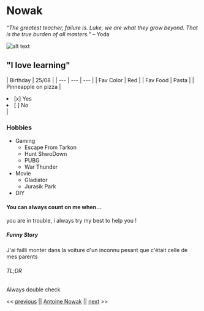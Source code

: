  # Nowak

*“The greatest teacher, failure is. Luke, we are what they grow beyond.
That is the true burden of all masters.”* – Yoda

![alt text](https://github.com/Tatooine93/markdown-challenge/Wankul.png "Profile Pic")

## "I love learning"

| Birthday | 25/08 |
| --- | --- | --- |
| Fav Color | Red |
| Fav Food | Pasta |
| Pinneapple on pizza | <lu><li> [x] Yes</li> <li> [ ] No </li></lu> |

### Hobbies

* Gaming
	* Escape From Tarkon
	* Hunt ShwoDown
	* PUBG
	* War Thunder
* Movie
	* Gladiator
	* Jurasik Park
* DIY

#### You can always count on me when...

you are in trouble, i always try my best to help you !

##### Funny Story

J'ai failli monter dans la voiture d'un inconnu 
pesant que c'était celle de mes parents

###### TL;DR

Always double check

<< [previous](https://github.com/PREVIOUS_STUDENT/markdown-challenge/README.md) || [Antoine Nowak](https://github.com/Tatooine93/markdown-challenge/README.md) || [next](https://github.com/NEXT_STUDENT/markdown-challenge/README.md) >>
